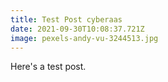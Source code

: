 ```yaml
---
title: Test Post cyberaas
date: 2021-09-30T10:08:37.721Z
image: pexels-andy-vu-3244513.jpg
---
```


Here's a test post.
